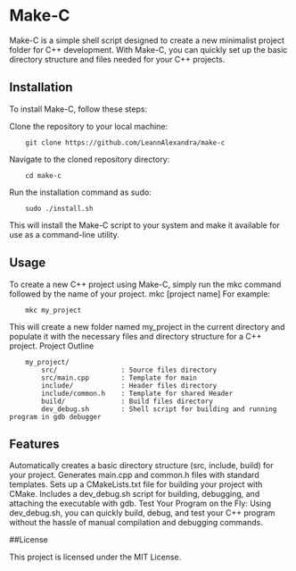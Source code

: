 # Make-C

Make-C is a simple shell script designed to create a new minimalist project folder for C++ development. With Make-C, you can quickly set up the basic directory structure and files needed for your C++ projects.

## Installation

To install Make-C, follow these steps:

Clone the repository to your local machine:
```
    git clone https://github.com/LeannAlexandra/make-c
```
Navigate to the cloned repository directory:
```
    cd make-c
```
Run the installation command as sudo:
```
    sudo ./install.sh
```
This will install the Make-C script to your system and make it available for use as a command-line utility.

## Usage

To create a new C++ project using Make-C, simply run the mkc command followed by the name of your project. mkc [project name] For example:

```
    mkc my_project
```
This will create a new folder named my_project in the current directory and populate it with the necessary files and directory structure for a C++ project.
Project Outline
```
    my_project/
        src/                : Source files directory
        src/main.cpp        : Template for main
        include/            : Header files directory
        include/common.h    : Template for shared Header
        build/              : Build files directory
        dev_debug.sh        : Shell script for building and running program in gdb debugger
```

## Features

Automatically creates a basic directory structure (src, include, build) for your project.
Generates main.cpp and common.h files with standard templates.
Sets up a CMakeLists.txt file for building your project with CMake.
Includes a dev_debug.sh script for building, debugging, and attaching the executable with gdb.
Test Your Program on the Fly:
Using dev_debug.sh, you can quickly build, debug, and test your C++ program without the hassle of manual compilation and debugging commands.

##License

This project is licensed under the MIT License.
